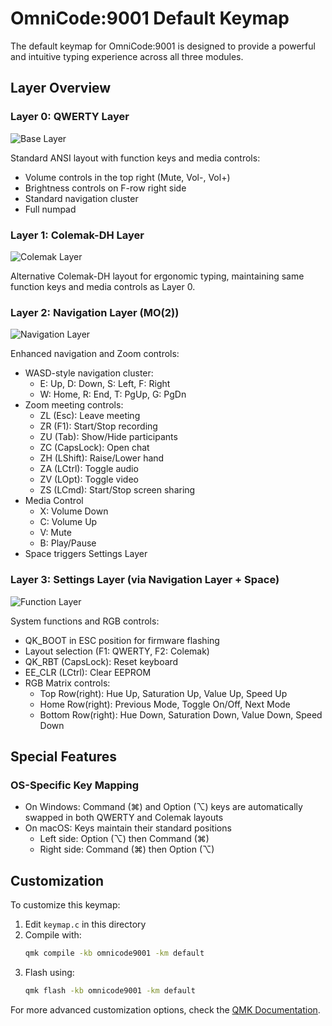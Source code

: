 # OmniCode:9001 Default Keymap

The default keymap for OmniCode:9001 is designed to provide a powerful and intuitive typing experience across all three modules.

## Layer Overview

### Layer 0: QWERTY Layer
![Base Layer](https://imgur.com/i5GKNq0.png)

Standard ANSI layout with function keys and media controls:
- Volume controls in the top right (Mute, Vol-, Vol+)
- Brightness controls on F-row right side
- Standard navigation cluster
- Full numpad

### Layer 1: Colemak-DH Layer
![Colemak Layer](https://imgur.com/Z7oEj8a.png)

Alternative Colemak-DH layout for ergonomic typing, maintaining same function keys and media controls as Layer 0.

### Layer 2: Navigation Layer (MO(2))
![Navigation Layer](https://imgur.com/nKKRhwv.png)

Enhanced navigation and Zoom controls:
- WASD-style navigation cluster:
  - E: Up, D: Down, S: Left, F: Right
  - W: Home, R: End, T: PgUp, G: PgDn
- Zoom meeting controls:
  - ZL (Esc): Leave meeting
  - ZR (F1): Start/Stop recording
  - ZU (Tab): Show/Hide participants
  - ZC (CapsLock): Open chat
  - ZH (LShift): Raise/Lower hand
  - ZA (LCtrl): Toggle audio
  - ZV (LOpt): Toggle video
  - ZS (LCmd): Start/Stop screen sharing
- Media Control
  - X: Volume Down
  - C: Volume Up
  - V: Mute
  - B: Play/Pause
- Space triggers Settings Layer

### Layer 3: Settings Layer (via Navigation Layer + Space)
![Function Layer](https://imgur.com/YZrU3nn.png)

System functions and RGB controls:
- QK_BOOT in ESC position for firmware flashing
- Layout selection (F1: QWERTY, F2: Colemak)
- QK_RBT (CapsLock): Reset keyboard
- EE_CLR (LCtrl): Clear EEPROM
- RGB Matrix controls:
  - Top Row(right): Hue Up, Saturation Up, Value Up, Speed Up
  - Home Row(right): Previous Mode, Toggle On/Off, Next Mode
  - Bottom Row(right): Hue Down, Saturation Down, Value Down, Speed Down

## Special Features

### OS-Specific Key Mapping
- On Windows: Command (⌘) and Option (⌥) keys are automatically swapped in both QWERTY and Colemak layouts
- On macOS: Keys maintain their standard positions
  - Left side: Option (⌥) then Command (⌘)
  - Right side: Command (⌘) then Option (⌥)

## Customization

To customize this keymap:

1. Edit `keymap.c` in this directory
2. Compile with:
   ```bash
   qmk compile -kb omnicode9001 -km default
   ```
3. Flash using:
   ```bash
   qmk flash -kb omnicode9001 -km default
   ```

For more advanced customization options, check the [QMK Documentation](https://docs.qmk.fm/).
